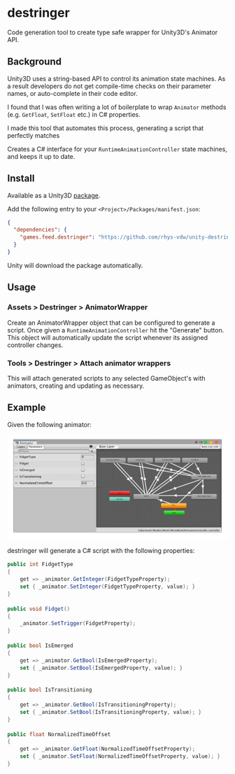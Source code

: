 # destringer

Code generation tool to create type safe wrapper for Unity3D's Animator API.

## Background

Unity3D uses a string-based API to control its animation state machines. As a
result developers do not get compile-time checks on their parameter names, or
auto-complete in their code editor.

I found that I was often writing a lot of boilerplate to wrap `Animator`
methods (e.g. `GetFloat`, `SetFloat` etc.) in C# properties.

I made this tool that automates this process, generating a script that
perfectly matches

Creates a C# interface for your `RuntimeAnimationController` state machines, and keeps it up to date.

## Install

Available as a Unity3D [package](https://docs.unity3d.com/Manual/CustomPackages.html).

Add the following entry to your `<Project>/Packages/manifest.json`:

```json
{
  "dependencies": {
    "games.feed.destringer": "https://github.com/rhys-vdw/unity-destringer.git",
  }
}
```

Unity will download the package automatically.

## Usage

### Assets > Destringer > AnimatorWrapper

Create an AnimatorWrapper object that can be configured to generate a script. Once given a `RuntimeAnimationController` hit the "Generate" button. This object will automatically update the script whenever its assigned controller changes.

### Tools > Destringer > Attach animator wrappers

This will attach generated scripts to any selected GameObject's with animators, creating and updating as necessary.

## Example

Given the following animator:

![Animator screenshot](animator.png "Animator")

destringer will generate a C# script with the following properties:

```cs
public int FidgetType
{
    get => _animator.GetInteger(FidgetTypeProperty);
    set { _animator.SetInteger(FidgetTypeProperty, value); }
}

public void Fidget()
{
    _animator.SetTrigger(FidgetProperty);
}

public bool IsEmerged
{
    get => _animator.GetBool(IsEmergedProperty);
    set { _animator.SetBool(IsEmergedProperty, value); }
}

public bool IsTransitioning
{
    get => _animator.GetBool(IsTransitioningProperty);
    set { _animator.SetBool(IsTransitioningProperty, value); }
}

public float NormalizedTimeOffset
{
    get => _animator.GetFloat(NormalizedTimeOffsetProperty);
    set { _animator.SetFloat(NormalizedTimeOffsetProperty, value); }
}
```
